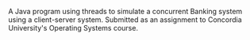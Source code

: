 A Java program using threads to simulate a concurrent Banking system using a client-server system. Submitted as an assignment to Concordia University's Operating Systems course.
